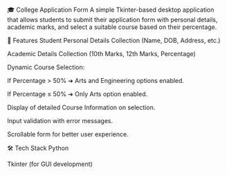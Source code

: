🎓 College Application Form
A simple Tkinter-based desktop application that allows students to submit their application form with personal details, academic marks, and select a suitable course based on their percentage.

📜 Features
Student Personal Details Collection (Name, DOB, Address, etc.)

Academic Details Collection (10th Marks, 12th Marks, Percentage)

Dynamic Course Selection:

If Percentage > 50% ➔ Arts and Engineering options enabled.

If Percentage ≤ 50% ➔ Only Arts option enabled.

Display of detailed Course Information on selection.

Input validation with error messages.

Scrollable form for better user experience.

🛠️ Tech Stack
Python

Tkinter (for GUI development)

